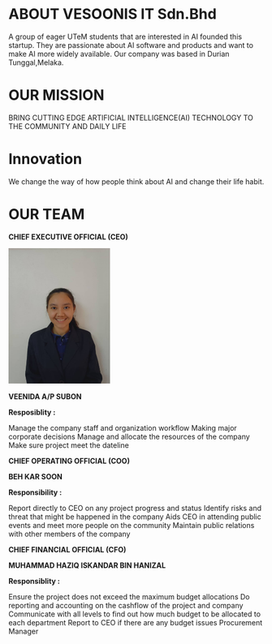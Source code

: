 # ABOUT VESOONIS IT Sdn.Bhd
A group of eager UTeM students that are interested in AI founded this startup. They are passionate about AI software and products and want to make AI more widely available. Our company was based in Durian Tunggal,Melaka.

# OUR MISSION
BRING CUTTING EDGE ARTIFICIAL INTELLIGENCE(AI) TECHNOLOGY TO THE COMMUNITY AND DAILY LIFE

# Innovation
We change the way of how people think about AI and change their life habit.

# OUR TEAM
**CHIEF EXECUTIVE OFFICIAL (CEO)**

<img src="assets/nieda.jpg" width="200" height="auto" />

**VEENIDA A/P SUBON**

**Resposiblity :**

Manage the company staff and organization workflow
Making major corporate decisions
Manage and allocate the resources of the company
Make sure project meet the dateline

**CHIEF OPERATING OFFICIAL (COO)**



**BEH KAR SOON**

**Responsibility :**

Report directly to CEO on any project progress and status
Identify risks and threat that might be happened in the company
Aids CEO in attending public events and meet more people on the community
Maintain public relations with other members of the company


**CHIEF FINANCIAL OFFICIAL (CFO)**



**MUHAMMAD HAZIQ ISKANDAR BIN HANIZAL**

**Responsiblity :**

Ensure the project does not exceed the maximum budget allocations
Do reporting and accounting on the cashflow of the project and company
Communicate with all levels to find out how much budget to be allocated to each department
Report to CEO if there are any budget issues
Procurement Manager
